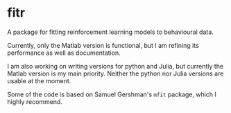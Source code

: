 # fitr

A package for fitting reinforcement learning models to behavioural data.

Currently, only the Matlab version is functional, but I am refining its performance as well as documentation.

I am also working on writing versions for python and Julia, but currently the Matlab version is my main priority. Neither the python nor Julia versions are usable at the moment.

Some of the code is based on Samuel Gershman's `mfit` package, which I highly recommend.
